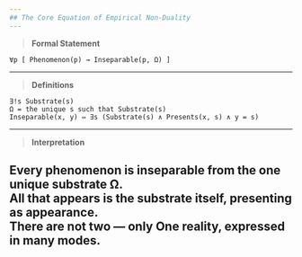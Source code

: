 ```yaml
---
## The Core Equation of Empirical Non-Duality
---
```


> **Formal Statement**

```
∀p [ Phenomenon(p) → Inseparable(p, Ω) ]
```

---

> **Definitions**

```
∃!s Substrate(s)
Ω = the unique s such that Substrate(s)
Inseparable(x, y) ⇔ ∃s (Substrate(s) ∧ Presents(x, s) ∧ y = s)
```

---

> **Interpretation**

Every phenomenon is inseparable from the one unique substrate Ω.  
All that appears is the substrate itself, presenting as appearance.  
There are not two — only One reality, expressed in many modes.
---
